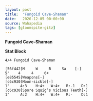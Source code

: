 ```yaml
---
layout: post
title:  "Fungoid Cave-Shaman"
date:   2020-12-05 00:00:00
source: Wahapedia
tags: [gloomspite-gitz]
---
```


**Fungoid Cave-Shaman**

**Stat Block**
```
4/4 Fungoid Cave-Shaman
```

```
[56f442]M     W     B     Sa    [-]
5"    4     4     6+    
[e85545]Weapons[-]
[c6c930]Moon-sickle[-]
1"     A:3    H:4+   W:4+   R:-1   D:1   
[c6c930]Spore Squig’s Vicious Teeth[-]
1"     A:2    H:4+   W:4+   R:-    D:1   
```
    